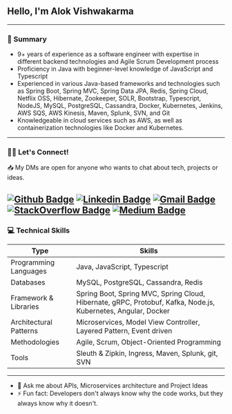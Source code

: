 ## Hello, I'm Alok Vishwakarma
---
### 📃 Summary
- 9+ years of experience as a software engineer with expertise in different backend technologies and Agile Scrum Development process
- Proficiency in Java with beginner-level knowledge of JavaScript and Typescript
- Experienced in various Java-based frameworks and technologies such as Spring Boot, Spring MVC, Spring Data JPA, Redis, Spring Cloud, Netflix OSS, Hibernate, Zookeeper, SOLR, Bootstrap, Typescript, NodeJS, MySQL, PostgreSQL, Cassandra, Docker, Kubernetes, Jenkins, AWS SQS, AWS Kinesis, Maven, Splunk, SVN, and Git
- Knowledgeable in cloud services such as AWS, as well as containerization technologies like Docker and Kubernetes.

---
### 👋🏼 Let's Connect!
📥 My DMs are open for anyone who wants to chat about tech, projects or ideas.

[![Github Badge](https://img.shields.io/badge/-avalokkumar-black?style=flat-square&logo=Github&logoColor=white&link=https://github.com/avalokkumar)](https://github.com/avalokkumar)
[![Linkedin Badge](https://img.shields.io/badge/-alokvishwakarma-blue?style=flat-square&logo=Linkedin&logoColor=white&link=https://www.linkedin.com/in/alok-vishwakarma-33489964/)](https://www.linkedin.com/in/alok-vishwakarma-33489964/)
[![Gmail Badge](https://img.shields.io/badge/-avalokkumar@gmail.com-c14438?style=flat-square&logo=Gmail&logoColor=white&link=mailto:avalokkumar@gmail.com)](mailto:avalokkumar@gmail.com)
[![StackOverflow Badge](https://img.shields.io/badge/-alokvishwakarma-orange?style=flat-square&logo=StackOverflow&logoColor=white&link=https://stackoverflow.com/users/3945621/alok-vishwakarma?tab=profile)](https://stackoverflow.com/users/3945621/alok-vishwakarma?tab=profile)
[![Medium Badge](https://img.shields.io/badge/-avalokkumar-green?style=flat-square&logo=Medium&logoColor=white&link=https://medium.com/@avalokkumar)](https://medium.com/@avalokkumar)
---
### 💻 Technical Skills
| Type                   | Skills                                                                                                        |
|------------------------|---------------------------------------------------------------------------------------------------------------|
| Programming Languages  | Java, JavaScript, Typescript                                                                                  |
| Databases              | MySQL, PostgreSQL, Cassandra, Redis                                                                           |
| Framework & Libraries  | Spring Boot, Spring MVC, Spring Cloud, Hibernate, gRPC, Protobuf, Kafka, Node.js, Kubernetes, Angular, Docker |
| Architectural Patterns | Microservices, Model View Controller, Layered Pattern, Event driven                                           |
| Methodologies          | Agile, Scrum, Object-Oriented Programming                                                                     |
| Tools                  | Sleuth & Zipkin, Ingress, Maven, Splunk, git, SVN                                                             |
---
- 💬 Ask me about APIs, Microservices architecture and Project Ideas
- ⚡ Fun fact: Developers don't always know why the code works, but they always know why it doesn't.
